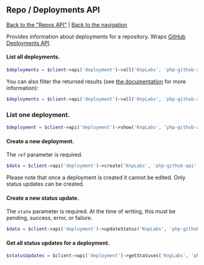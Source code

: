 ## Repo / Deployments API
[Back to the "Repos API"](../repos.md) | [Back to the navigation](../index.md)

Provides information about deployments for a repository. Wraps [GitHub Deployments API](https://developer.github.com/v3/repos/deployments/).

#### List all deployments.

```php
$deployments = $client->api('deployment')->all('KnpLabs', 'php-github-api');
```

You can also filter the returned results (see [the documentation](https://developer.github.com/v3/repos/deployments/#list-deployments) for more information):

```php
$deployments = $client->api('deployment')->all('KnpLabs', 'php-github-api', array('environment' => 'production'));
```

### List one deployment.

```php
$deployment = $client->api('deployment')->show('KnpLabs', 'php-github-api', $id);
```

#### Create a new deployment.

The `ref` parameter is required.

```php
$data = $client->api('deployment')->create('KnpLabs', 'php-github-api', array('ref' => 'fd6a5f9e5a430dddae8d6a8ea378f913d3a766f9'));
```

Please note that once a deployment is created it cannot be edited. Only status updates can be created.

#### Create a new status update.

The `state` parameter is required. At the time of writing, this must be pending, success, error, or failure.

```php
$data = $client->api('deployment')->updateStatus('KnpLabs', 'php-github-api', 1, array('state' => 'error', 'description' => 'syntax error'));
```

#### Get all status updates for a deployment.

```php
$statusUpdates = $client->api('deployment')->getStatuses('KnpLabs', 'php-github-api', 1);
```
